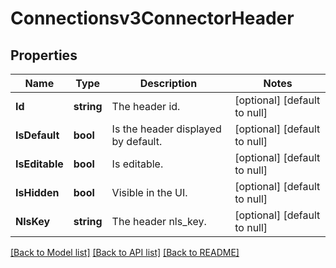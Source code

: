 # Connectionsv3ConnectorHeader

## Properties
Name | Type | Description | Notes
------------ | ------------- | ------------- | -------------
**Id** | **string** | The header id. | [optional] [default to null]
**IsDefault** | **bool** | Is the header displayed by default. | [optional] [default to null]
**IsEditable** | **bool** | Is editable. | [optional] [default to null]
**IsHidden** | **bool** | Visible in the UI. | [optional] [default to null]
**NlsKey** | **string** | The header nls_key. | [optional] [default to null]

[[Back to Model list]](../README.md#documentation-for-models) [[Back to API list]](../README.md#documentation-for-api-endpoints) [[Back to README]](../README.md)

